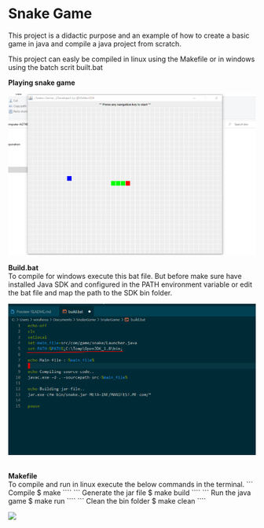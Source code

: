 # Snake Game
This project is a didactic purpose and an example of how to create a basic game in java and compile a java project from scratch.

This project can easly be compiled in linux using the Makefile or in windows using the batch scrit built.bat

<b>Playing snake game</b>

![](./img/img-01.gif)

<b>Build.bat</b><br>
To compile for windows execute this bat file.
But before make sure have installed Java SDK and configured in the PATH environment variable or edit the bat file and map the path to the SDK bin folder.

![](./img/img-02.png)

<br>
<b>Makefile</b><br>
To compile and run in linux execute the below commands in the terminal.
```
Compile
$ make
````
```
Generate the jar file
$ make build
````
```
Run the java game
$ make run
````
```
Clean the bin folder
$ make clean
````

![](./img/img-03.png)






